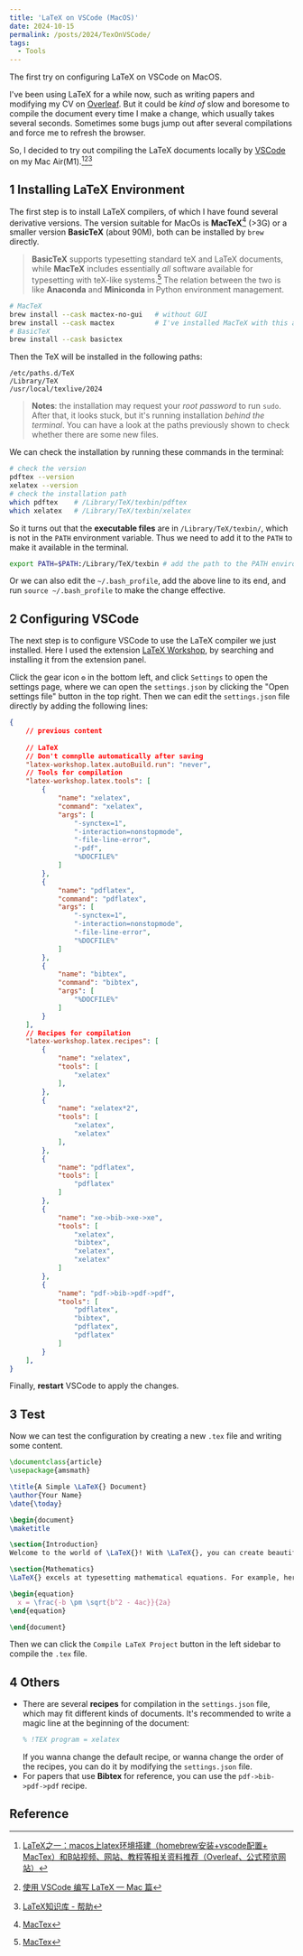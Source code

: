 ```yaml
---
title: 'LaTeX on VSCode (MacOS)'
date: 2024-10-15
permalink: /posts/2024/TexOnVSCode/
tags:
  - Tools
---
```


The first try on configuring LaTeX on VSCode on MacOS.

I've been using LaTeX for a while now, such as writing papers and modifying my CV on [Overleaf](https://www.overleaf.com). But it could be *kind of* slow and boresome to compile the document every time I make a change, which usually takes several seconds. Sometimes some bugs jump out after several compilations and force me to refresh the browser.

So, I decided to try out compiling the LaTeX documents locally by [VSCode](https://code.visualstudio.com/) on my Mac Air(M1).[^2][^3][^4]

## 1 Installing LaTeX Environment

The first step is to install LaTeX compilers, of which I have found several derivative versions. The version suitable for MacOs is **MacTeX**[^1] (>3G) or a smaller version **BasicTeX** (about 90M), both can be installed by `brew` directly. 

> **BasicTeX** supports typesetting standard teX and LaTeX documents, while **MacTeX** includes essentially *all* software available for typesetting with teX-like systems.[^1]
> The relation between the two is like **Anaconda** and **Miniconda** in Python environment management.

```bash
# MacTeX
brew install --cask mactex-no-gui   # without GUI
brew install --cask mactex          # I've installed MacTeX with this and it'll take a while to download and install.
# BasicTeX
brew install --cask basictex
```

Then the TeX will be installed in the following paths:
```
/etc/paths.d/TeX
/Library/TeX
/usr/local/texlive/2024
```

> **Notes**: the installation may request your *root password* to run `sudo`. After that, it looks stuck, but it's running installation *behind the terminal*. You can have a look at the paths previously shown to check whether there are some new files.

We can check the installation by running these commands in the terminal:
```bash
# check the version
pdftex --version
xelatex --version
# check the installation path
which pdftex    # /Library/TeX/texbin/pdftex
which xelatex   # /Library/TeX/texbin/xelatex
```

So it turns out that the **executable files** are in `/Library/TeX/texbin/`, which is not in the `PATH` environment variable. Thus we need to add it to the `PATH` to make it available in the terminal.

```bash
export PATH=$PATH:/Library/TeX/texbin # add the path to the PATH environment variable
```

Or we can also edit the `~/.bash_profile`, add the above line to its end, and run `source ~/.bash_profile` to make the change effective.

## 2 Configuring VSCode

The next step is to configure VSCode to use the LaTeX compiler we just installed. Here I used the extension [LaTeX Workshop](https://marketplace.visualstudio.com/items?itemName=James-Yu.latex-workshop), by searching and installing it from the extension panel.


Click the gear icon `⚙️` in the bottom left, and click `Settings` to open the settings page, where we can open the `settings.json` by clicking the "Open settings file" button in the top right. Then we can edit the `settings.json` file directly by adding the following lines:
```json
{
    // previous content
    
    // LaTeX
    // Don't comnplle automatically after saving
    "latex-workshop.latex.autoBuild.run": "never",
    // Tools for compilation
    "latex-workshop.latex.tools": [
        {
            "name": "xelatex",
            "command": "xelatex",
            "args": [
                "-synctex=1",
                "-interaction=nonstopmode",
                "-file-line-error",
                "-pdf",
                "%DOCFILE%"
            ]
        },
        {
            "name": "pdflatex",
            "command": "pdflatex",
            "args": [
                "-synctex=1",
                "-interaction=nonstopmode",
                "-file-line-error",
                "%DOCFILE%"
            ]
        },
        {
            "name": "bibtex",
            "command": "bibtex",
            "args": [
                "%DOCFILE%"
            ]
        }
    ],
    // Recipes for compilation
    "latex-workshop.latex.recipes": [
        {
            "name": "xelatex",
            "tools": [
                "xelatex"
            ],
        },
        {
            "name": "xelatex*2",
            "tools": [
                "xelatex",
                "xelatex"
            ],
        },
        {
            "name": "pdflatex",
            "tools": [
                "pdflatex"
            ]
        },
        {
            "name": "xe->bib->xe->xe",
            "tools": [
                "xelatex",
                "bibtex",
                "xelatex",
                "xelatex"
            ]
        },
        {
            "name": "pdf->bib->pdf->pdf",
            "tools": [
                "pdflatex",
                "bibtex",
                "pdflatex",
                "pdflatex"
            ]
        }
    ],
}
```

Finally, **restart** VSCode to apply the changes.

## 3 Test

Now we can test the configuration by creating a new `.tex` file and writing some content. 
```tex
\documentclass{article}
\usepackage{amsmath}

\title{A Simple \LaTeX{} Document}
\author{Your Name}
\date{\today}

\begin{document}
\maketitle

\section{Introduction}
Welcome to the world of \LaTeX{}! With \LaTeX{}, you can create beautifully formatted documents with ease. Here's a simple example of a \LaTeX{} document.

\section{Mathematics}
\LaTeX{} excels at typesetting mathematical equations. For example, here's the quadratic formula:

\begin{equation}
  x = \frac{-b \pm \sqrt{b^2 - 4ac}}{2a}
\end{equation}

\end{document}
```

Then we can click the `Compile LaTeX Project` button in the left sidebar to compile the `.tex` file.

## 4 Others

- There are several **recipes** for compilation in the `settings.json` file, which may fit different kinds of documents. It's recommended to write a magic line at the beginning of the document:
  ```tex
  % !TEX program = xelatex
  ```
  If you wanna change the default recipe, or wanna change the order of the recipes, you can do it by modifying the `settings.json` file.
- For papers that use **Bibtex** for reference, you can use the `pdf->bib->pdf->pdf` recipe.



## Reference

[^1]: [MacTex](https://www.tug.org/mactex/)
[^2]: [LaTeX之一：macos上latex环境搭建（homebrew安装+vscode配置+ MacTex）和B站视频、网站、教程等相关资料推荐（Overleaf、公式预览网站）](https://blog.csdn.net/zhiaidaidai/article/details/140440448?fromshare=blogdetail&sharetype=blogdetail&sharerId=140440448&sharerefer=PC&sharesource=m0_61333822&sharefrom=from_link)
[^3]: [使用 VSCode 编写 LaTeX — Mac 篇](https://zhouyuqian.com/2020/12/09/TexOnVsCode/)
[^4]: [LaTeX知识库 - 帮助](https://www.latexstudio.net/LearnLaTeX/help.html)